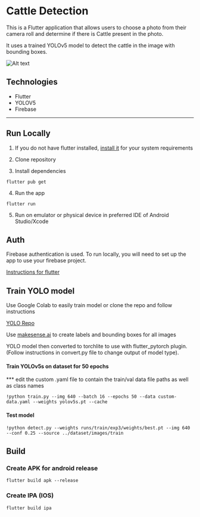 # Cattle Detection

This is a Flutter application that allows users to choose a photo from their camera roll and determine if there is Cattle present in the photo.

It uses a trained YOLOv5 model to detect the cattle in the image with bounding boxes.

![Alt text](<Screenshot 2024-04-19 at 3.02.31 PM.png>)

## Technologies

- Flutter
- YOLOV5
- Firebase

---

## Run Locally

1. If you do not have flutter installed, [install it](https://docs.flutter.dev/get-started/install/macos/mobile-ios?tab=download) for your system requirements

2. Clone repository
3. Install dependencies

```
flutter pub get
```

4. Run the app

```
flutter run
```

5. Run on emulator or physical device in preferred IDE of Android Studio/Xcode

## Auth

Firebase authentication is used. To run locally, you will need to set up the app to use your firebase project.

[Instructions for flutter](https://firebase.google.com/docs/flutter/setup?platform=ios)

## Train YOLO model

Use Google Colab to easily train model or clone the repo and follow instructions

[YOLO Repo](https://github.com/ultralytics/yolov5)

Use [makesense.ai](https://www.makesense.ai/) to create labels and bounding boxes for all images

YOLO model then converted to torchlite to use with flutter_pytorch plugin. (Follow instructions in convert.py file to change output of model type).

#### Train YOLOv5s on dataset for 50 epochs

\*\*\* edit the custom .yaml file to contain the train/val data file paths as well as class names

```
!python train.py --img 640 --batch 16 --epochs 50 --data custom-data.yaml --weights yolov5s.pt --cache
```

#### Test model

```
!python detect.py --weights runs/train/exp3/weights/best.pt --img 640 --conf 0.25 --source ../dataset/images/train
```

## Build

### Create APK for android release

```
flutter build apk --release
```

### Create IPA (IOS)

```
flutter build ipa
```
